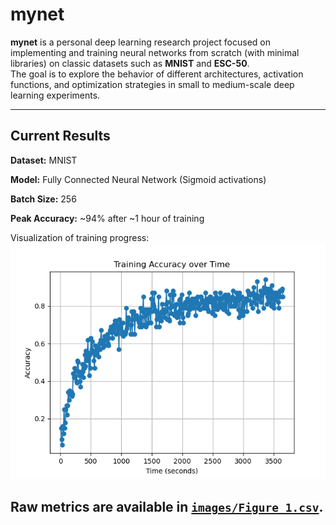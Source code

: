 # mynet

**mynet** is a personal deep learning research project focused on implementing and training neural networks from scratch (with minimal libraries) on classic datasets such as **MNIST** and **ESC-50**.  
The goal is to explore the behavior of different architectures, activation functions, and optimization strategies in small to medium-scale deep learning experiments.

---

## Current Results

**Dataset:** MNIST  

**Model:** Fully Connected Neural Network (Sigmoid activations)  

**Batch Size:** 256

**Peak Accuracy:** ~94% after ~1 hour of training  

Visualization of training progress:  
![MNIST Training Curve](images/Figure_1.png)

Raw metrics are available in [`images/Figure_1.csv`](images/Figure_1.csv).
---


